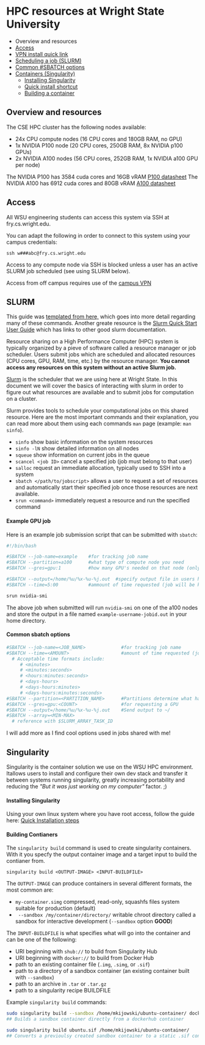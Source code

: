 # HPC resources at Wright State University

* Overview and resources
* [Access](README.md#access)
 * [VPN install quick link](http://www.wright.edu/information-technology/virtual-private-network-vpn#getting-started)
* [Scheduling a job (SLURM)](README.md#slurm)
* [Common #SBATCH options](README.md#common-sbatch-options)
* [Containers (Singularity)](README.md#singularity)
  * [Installing Singularity](README.md#installing-singularity)
  * [Quick install shortcut](https://docs.sylabs.io/guides/3.10/user-guide/quick_start.html#quick-installation-steps)
  * [Building a container](README.md#building-containers)


## Overview and resources

  The CSE HPC cluster has the following nodes available:
  
  * 24x CPU compute nodes (16 CPU cores and 180GB RAM, no GPU)
  * 1x NVIDIA P100 node (20 CPU cores, 250GB RAM, 8x NVIDIA p100 GPUs)
  * 2x NVIDIA A100 nodes (56 CPU cores, 252GB RAM, 1x NVIDIA a100 GPU per node)

  The NVIDIA P100 has 3584 cuda cores and 16GB vRAM [P100 datasheet](https://www.nvidia.com/content/dam/en-zz/Solutions/Data-Center/tesla-p100/pdf/nvidia-tesla-p100-PCIe-datasheet.pdf)
  The NVIDIA A100 has 6912 cuda cores and 80GB vRAM [A100 datasheet](https://www.nvidia.com/content/dam/en-zz/Solutions/Data-Center/a100/pdf/nvidia-a100-datasheet-us-nvidia-1758950-r4-web.pdf)

## Access

  All WSU engineering students can access this system via SSH at fry.cs.wright.edu.

  You can adapt the following in order to connect to this system using your campus credentials: 

  ```
  ssh w###abc@fry.cs.wright.edu
  ```

  Access to any compute node via SSH is blocked unless a user has an active SLURM job scheduled (see using SLURM below).

  Access from off campus requires use of the [campus VPN](http://www.wright.edu/information-technology/virtual-private-network-vpn#getting-started)

## SLURM

  This guide was [templated from here,](https://support.ceci-hpc.be/doc/_contents/QuickStart/SubmittingJobs/SlurmTutorial.html) which goes into more detail regarding many of these commands.
  Another greate resource is the [Slurm Quick Start User Guide](https://slurm.schedmd.com/quickstart.html) which has links to other good slurm documentation.

  Resource sharing on a High Performance Computer (HPC) system is typically organized by a pieve of software called a resource manager or job scheduler.  Users submit jobs which are scheduled and allocated resources (CPU cores, GPU, RAM, time, etc.) by the resource manager.  **You cannot access any resources on this system without an active Slurm job.**

  [Slurm](https://slurm.schedmd.com/) is the scheduler that we are using here at Wright State.  In this document we will cover the basics of interacting with slurm in order to figure out what resources are available and to submit jobs for computation on a cluster.

  Slurm provides tools to schedule your computational jobs on this shared resource.  Here are the most important commands and their explanation, you can read more about them using each commands `man` page (example: `man sinfo`).

  * `sinfo` show basic information on the system resources
  * `sinfo -lN` show detailed information on all nodes
  * `squeue` show information on current jobs in the queue
  * `scancel <job ID>` cancel a specified job (job must belong to that user)
  * `salloc` request an immediate allocation, typically used to SSH into a system
  * `sbatch </path/to/jobscript>` allows a user to request a set of resources and automatically start their specified job once those resources are next available.
  * `srun <command>` immediately request a resource and run the specified command

#### Example GPU job

  Here is an example job submission script that can be submitted with `sbatch`:

```bash
#!/bin/bash

#SBATCH --job-name=example    #for tracking job name
#SBATCH --partition=a100      #what type of compute node you need
#SBATCH --gres=gpu:1          #how many GPU's needed on that node (only one availabe on each a100)

#SBATCH --output=/home/%u/%x-%u-%j.out  #specify output file in users home directory
#SBATCH --time=5:00           #ammount of time requested (job will be killed if it runs longer than this)

srun nvidia-smi

```

The above job when submitted will run `nvidia-smi` on one of the a100 nodes and store the output in a file named `example-username-jobid.out` in your home directory.

#### Common sbatch options

```bash
#SBATCH --job-name=<JOB_NAME>             #for tracking job name
#SBATCH --time=<AMOUNT>                   #amount of time requested (job will be killed if it runs longer than this)
  # Acceptable time formats include:
     # <minutes>
     # <minutes:seconds>
     # <hours:minutes:seconds>
     # <days-hours>
     # <days-hours:minutes>
     # <days-hours:minutes:seconds>
#SBATCH --partition=<PARTITION_NAME>      #Partitions determine what hardware you request
#SBATCH --gres=gpu:<COUNT>                #for requesting a GPU
#SBATCH --output=/home/%u/%x-%u-%j.out    #Send output to ~/
#SBATCH --array=<MIN-MAX>
  # reference with $SLURM_ARRAY_TASK_ID
```

I will add more as I find cool options used in jobs shared with me!

## Singularity

Singularity is the container solution we use on the WSU HPC environment.  Itallows users to install and configure their own dev stack and transfer it between systems running singularity, greatly increasing portability and reducing the *"But it was just working on my computer"* factor. ;)

#### Installing Singularity

Using your own linux system where you have root access, follow the guide here:  [Quick Installation steps](https://docs.sylabs.io/guides/3.10/user-guide/quick_start.html#quick-installation-steps)

#### Building Contianers

The `singularity build` command is used to create singularity containers.  With it you specfy the output container image and a target input to build the contianer from.

```
singularity build <OUTPUT-IMAGE> <INPUT-BUILDFILE>
```

The `OUTPUT-IMAGE` can produce containers in several different formats, the most common are:
* `my-container.simg` compressed, read-only, squashfs files system suitable for production (default)
* ` --sandbox /my/container/directory/` writable chroot directory called a sandbox for interactive development (`--sandbox` option **GOOD**)

The `INPUT-BUILDFILE` is what specifies what will go into the container and can be one of the following:
* URI beginning with `shub://` to build from Singularity Hub
* URI beginning with `docker://` to build from Docker Hub
* path to an existing container file (`.img`, `.simg`, or `.sif`)
* path to a directory of a sandbox container (an existing container built with `--sandbox`)
* path to an archive in `.tar` or `.tar.gz`
* path to a singularity recipe BUILDFILE

Example `singularity build` commands:
```bash
sudo singularity build --sandbox /home/mkijowski/ubuntu-container/ docker://ubuntu
## Builds a sandbox container directly from a dockerhub container

sudo singularity build ubuntu.sif /home/mkijowski/ubuntu-container/
## Converts a previoulsy created sandbox container to a static .sif containter
```


